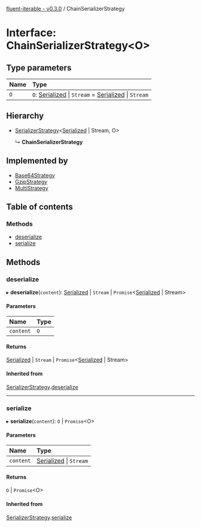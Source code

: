 [fluent-iterable - v0.3.0](../README.md) / ChainSerializerStrategy

# Interface: ChainSerializerStrategy<O\>

## Type parameters

| Name | Type |
| :------ | :------ |
| `O` | `O`: [Serialized](../README.md#serialized) \| `Stream` = [Serialized](../README.md#serialized) \| `Stream` |

## Hierarchy

- [SerializerStrategy](serializerstrategy.md)<[Serialized](../README.md#serialized) \| Stream, O\>

  ↳ **ChainSerializerStrategy**

## Implemented by

- [Base64Strategy](../classes/base64strategy.md)
- [GzipStrategy](../classes/gzipstrategy.md)
- [MultiStrategy](../classes/multistrategy.md)

## Table of contents

### Methods

- [deserialize](chainserializerstrategy.md#deserialize)
- [serialize](chainserializerstrategy.md#serialize)

## Methods

### deserialize

▸ **deserialize**(`content`): [Serialized](../README.md#serialized) \| `Stream` \| `Promise`<[Serialized](../README.md#serialized) \| Stream\>

#### Parameters

| Name | Type |
| :------ | :------ |
| `content` | `O` |

#### Returns

[Serialized](../README.md#serialized) \| `Stream` \| `Promise`<[Serialized](../README.md#serialized) \| Stream\>

#### Inherited from

[SerializerStrategy](serializerstrategy.md).[deserialize](serializerstrategy.md#deserialize)

___

### serialize

▸ **serialize**(`content`): `O` \| `Promise`<O\>

#### Parameters

| Name | Type |
| :------ | :------ |
| `content` | [Serialized](../README.md#serialized) \| `Stream` |

#### Returns

`O` \| `Promise`<O\>

#### Inherited from

[SerializerStrategy](serializerstrategy.md).[serialize](serializerstrategy.md#serialize)
